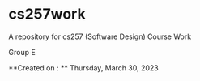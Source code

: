 # cs257work

A repository for cs257 (Software Design) Course Work

Group E

**Created on : ** Thursday, March 30, 2023
